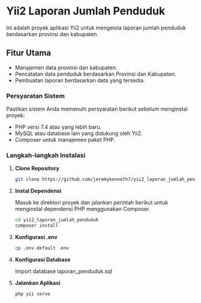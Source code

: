 # Yii2 Laporan Jumlah Penduduk

Ini adalah proyek aplikasi Yii2 untuk mengelola laporan jumlah penduduk berdasarkan provinsi dan kabupaten.

## Fitur Utama

- Manajemen data provinsi dan kabupaten.
- Pencatatan data penduduk berdasarkan Provinsi dan Kabupaten.
- Pembuatan laporan berdasarkan data yang tersedia.

### Persyaratan Sistem

Pastikan sistem Anda memenuhi persyaratan berikut sebelum menginstal proyek:

- PHP versi 7.4 atau yang lebih baru.
- MySQL atau database lain yang didukung oleh Yii2.
- Composer untuk manajemen paket PHP.

### Langkah-langkah Instalasi

1. **Clone Repository**

   ```bash
   git clone https://github.com/jeremykenneth7/yii2_laporan_jumlah_penduduk.git

   ```

2. **Instal Dependensi**

   Masuk ke direktori proyek dan jalankan perintah berikut untuk menginstal dependensi PHP menggunakan Composer.

   ```bash
   cd yii2_laporan_jumlah_penduduk
   composer install

   ```

3. **Konfigurasi .env**

   ```bash
   cp .env.default .env

   ```

4. **Konfigurasi Database**

   Import database laporan_penduduk.sql

5. **Jalankan Aplikasi**

   ```bash
   php yii serve
   ```
